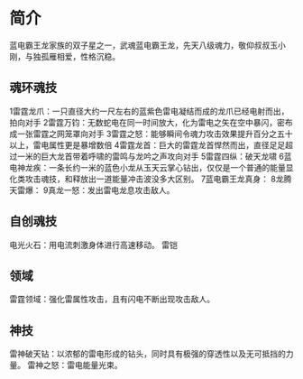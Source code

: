 # 简介

蓝电霸王龙家族的双子星之一，武魂蓝电霸王龙，先天八级魂力，敬仰叔叔玉小刚，与独孤雁相爱，性格沉稳。

## 魂环魂技

1雷霆龙爪：一只直径大约一尺左右的蓝紫色雷电凝结而成的龙爪已经电射而出，拍向对手
2雷霆万钧：无数蛇电在同一时间放大，化为雷电之矢在空中暴闪，密布成一张雷霆之网笼罩向对手
3雷霆之怒：能够瞬间令魂力攻击效果提升百分之五十以上，雷电属性更是暴增数倍
4雷霆龙首：巨大的雷霆龙首悍然而出，直径足足超过一米的巨大龙首带着呼啸的雷鸣与龙吟之声攻向对手
5雷霆四纵：破天龙啸
6蓝电神龙疾：一条长约一米的蓝色小龙从玉天云掌心钻出，仅仅是一个普通的能量显化类攻击魂技，和释放出一道能量冲击波没多大区别。
7蓝电霸王龙真身：
8龙腾天雷爆：
9真龙一怒：发出雷电龙息攻击敌人。

## 自创魂技

电光火石：用电流刺激身体进行高速移动。
雷铠

## 领域

雷霆领域：强化雷属性攻击，且有闪电不断出现攻击敌人。

## 神技

雷神破天钻：以浓郁的雷电形成的钻头，同时具有极强的穿透性以及无可抵挡的力量。
雷神之怒：雷电能量光束。